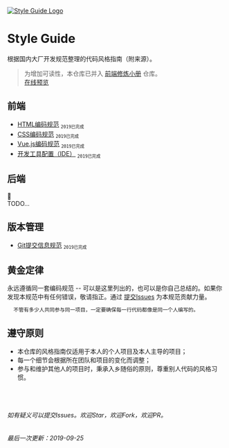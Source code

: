 [![Style Guide Logo](/img/logo.png)](https://www.wenyuanblog.com)

# Style Guide

根据国内大厂开发规范整理的代码风格指南（附来源）。

> 为增加可读性，本仓库已并入 [前端修炼小册](https://github.com/wenyuan/fedbook) 仓库。  
> [在线预览](https://fedbook.cn/style-guide/)

## 前端
- [HTML编码规范](/frontend/html-style-guide.md) <sub>`2019`</sub><sub>`已完成`</sub>
- [CSS编码规范](/frontend/css-style-guide.md) <sub>`2019`</sub><sub>`已完成`</sub>
- [Vue.js编码规范](/frontend/vuejs-style-guide.md) <sub>`2019`</sub><sub>`已完成`</sub>
- [开发工具配置（IDE）](/frontend/ide-config-guide.md) <sub>`2019`</sub><sub>`已完成`</sub>


## 后端
:construction_worker: <br/>
TODO...


## 版本管理
- [Git提交信息规范](https://www.wenyuanblog.com/blogs/git-commit-message.html) <sub>`2019`</sub><sub>`已完成`</sub>


## 黄金定律
永远遵循同一套编码规范 -- 可以是这里列出的，也可以是你自己总结的。如果你发现本规范中有任何错误，敬请指正。通过 [提交Issues](https://github.com/winyuan/style-guide/issues/new) 为本规范贡献力量。
```bash
  不管有多少人共同参与同一项目，一定要确保每一行代码都像是同一个人编写的。
```

## 遵守原则
* 本仓库的风格指南仅适用于本人的个人项目及本人主导的项目；
* 每一个细节会根据所在团队和项目的变化而调整；
* 参与和维护其他人的项目时，秉承入乡随俗的原则，尊重别人代码的风格习惯。

<br/>
<br/>

###### 如有疑义可以提交Issues。欢迎Star，欢迎Fork，欢迎PR。
###### 最后一次更新：2019-09-25
